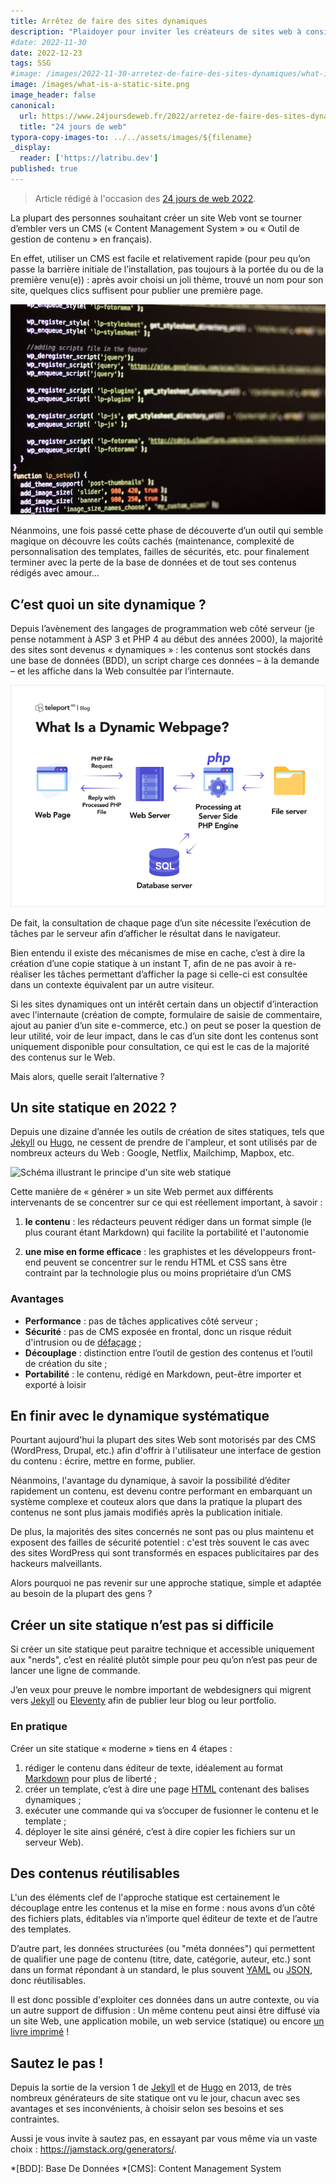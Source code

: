 ```yaml
---
title: Arrêtez de faire des sites dynamiques
description: "Plaidoyer pour inviter les créateurs de sites web à considérer la création d'un site statique plutôt que dynamique."
#date: 2022-11-30
date: 2022-12-23
tags: SSG
#image: /images/2022-11-30-arretez-de-faire-des-sites-dynamiques/what-is-a-static-site.png
image: /images/what-is-a-static-site.png
image_header: false
canonical:
  url: https://www.24joursdeweb.fr/2022/arretez-de-faire-des-sites-dynamiques/
  title: "24 jours de web"
typora-copy-images-to: ../../assets/images/${filename}
_display:
  reader: ['https://latribu.dev']
published: true
---
```

> Article rédigé à l'occasion des [24 jours de web 2022](https://www.24joursdeweb.fr/2022/arretez-de-faire-des-sites-dynamiques/).

La plupart des personnes souhaitant créer un site Web vont se tourner d’embler vers un CMS (« Content Management System » ou « Outil de gestion de contenu » en français).

En effet, utiliser un CMS est facile et relativement rapide (pour peu qu’on passe la barrière initiale de l’installation, pas toujours à la portée du ou de la première venu(e)) : après avoir choisi un joli thème, trouvé un nom pour son site, quelques clics suffisent pour publier une première page.

![Écran d’ordinateur affichant du code PHP (WordPress)](../../assets/images/2022-11-30-arretez-de-faire-des-sites-dynamiques/lavi-perchik-fSqYwKWzwhk-unsplash.jpg "Illustration de [Lavi Perchik](https://unsplash.com/photos/fSqYwKWzwhk)")

Néanmoins, une fois passé cette phase de découverte d’un outil qui semble magique on découvre les coûts cachés (maintenance, complexité de personnalisation des templates, failles de sécurités, etc. pour finalement terminer avec la perte de la base de données et de tout ses contenus rédigés avec amour…

<!-- break -->

## C’est quoi un site dynamique ?

Depuis l’avènement des langages de programmation web côté serveur (je pense notamment à ASP 3 et PHP 4 au début des années 2000), la majorité des sites sont devenus « dynamiques » : les contenus sont stockés dans une base de données (BDD), un script charge ces données – à la demande – et les affiche dans la Web consultée par l’internaute.

![Schéma illustrant le principe d'une page web dynamique](../../assets/images/2022-11-30-arretez-de-faire-des-sites-dynamiques/what-is-a-dynamic-site.png "Schéma illustrant le principe d'une page web dynamique, par [teleport](https://teleporthq.io)")

De fait, la consultation de chaque page d’un site nécessite l’exécution de tâches par le serveur afin d’afficher le résultat dans le navigateur. 

Bien entendu il existe des mécanismes de mise en cache, c’est à dire la création d’une copie statique à un instant T, afin de ne pas avoir à re-réaliser les tâches permettant d’afficher la page si celle-ci est consultée dans un contexte équivalent par un autre visiteur.

Si les sites dynamiques ont un intérêt certain dans un objectif d’interaction avec l’internaute (création de compte, formulaire de saisie de commentaire, ajout au panier d’un site e-commerce, etc.) on peut se poser la question de leur utilité, voir de leur impact, dans le cas d’un site dont les contenus sont uniquement disponible pour consultation, ce qui est le cas de la majorité des contenus sur le Web.

Mais alors, quelle serait l’alternative ?

## Un site statique en 2022 ?

Depuis une dizaine d’année les outils de création de sites statiques, tels que [Jekyll](https://jekyllrb.com) ou [Hugo](https://gohugo.io), ne cessent de prendre de l'ampleur, et sont utilisés par de nombreux acteurs du Web : Google, Netflix, Mailchimp, Mapbox, etc.

![Schéma illustrant le principe d'un site web statique](/images/what-is-a-static-site.png "Schéma illustrant le principe d'un site web statique, par [teleport](https://teleporthq.io)")

Cette manière de « générer » un site Web permet aux différents intervenants de se concentrer sur ce qui est réellement important, à savoir :

1. **le contenu** : les rédacteurs peuvent rédiger dans un format simple (le plus courant étant Markdown) qui facilite la portabilité et l'autonomie

2. **une mise en forme efficace** : les graphistes et les développeurs front-end peuvent se concentrer sur le rendu HTML et CSS  sans être contraint par la technologie plus ou moins propriétaire d’un CMS

### Avantages

* **Performance** : pas de tâches applicatives côté serveur ;
* **Sécurité** : pas de CMS exposée en frontal, donc un risque réduit d'intrusion ou de [défaçage](https://fr.m.wikipedia.org/wiki/D%C3%A9facement) ;
* **Découplage** : distinction entre l’outil de gestion des contenus et l’outil de création du site ;
* **Portabilité** : le contenu, rédigé en Markdown, peut-être importer et exporté à loisir

## En finir avec le dynamique systématique

Pourtant aujourd'hui la plupart des sites Web sont motorisés par des CMS (WordPress, Drupal, etc.) afin d'offrir à l'utilisateur une interface de gestion du contenu : écrire, mettre en forme, publier.

Néanmoins, l'avantage du dynamique, à savoir la possibilité d’éditer rapidement un contenu, est devenu contre performant en embarquant un système complexe et couteux alors que dans la pratique la plupart des contenus ne sont plus jamais modifiés après la publication initiale.

De plus, la majorités des sites concernés ne sont pas ou plus maintenu et exposent des failles de sécurité potentiel : c'est très souvent le cas avec des sites WordPress qui sont transformés en espaces publicitaires par des hackeurs malveillants.

Alors pourquoi ne pas revenir sur une approche statique, simple et adaptée au besoin de la plupart des gens ?

## Créer un site statique n’est pas si difficile

Si créer un site statique peut paraitre technique et accessible uniquement aux "nerds", c’est en réalité plutôt simple pour peu qu’on n’est pas peur de lancer une ligne de commande.

J’en veux pour preuve le nombre important de webdesigners qui migrent vers [Jekyll](https://jekyllrb.com/) ou [Eleventy](https://www.11ty.dev/) afin de publier leur blog ou leur portfolio.

### En pratique

Créer un site statique « moderne » tiens en 4 étapes :

1. rédiger le contenu dans éditeur de texte, idéalement au format [Markdown](https://www.markdownguide.org) pour plus de liberté ;
2. créer un template, c’est à dire une page [HTML](https://developer.mozilla.org/fr/docs/Learn/HTML/Introduction_to_HTML/Getting_started) contenant des balises dynamiques ;
3. exécuter une commande qui va s’occuper de fusionner le contenu et le template ;
4. déployer le site ainsi généré, c’est à dire copier les fichiers sur un serveur Web).

## Des contenus réutilisables

L'un des éléments clef de l'approche statique est certainement le découplage entre les contenus et la mise en forme : nous avons d’un côté des fichiers plats, éditables via n’importe quel éditeur de texte et de l’autre des templates.

D’autre part, les données structurées (ou "méta données") qui permettent de qualifier une page de contenu (titre, date, catégorie, auteur, etc.) sont dans un format répondant à un standard, le plus souvent [YAML](https://fr.m.wikipedia.org/wiki/YAML) ou [JSON](https://fr.m.wikipedia.org/wiki/Json), donc réutilisables.

Il est donc possible d'exploiter ces données dans un autre contexte, ou via un autre support de diffusion : Un même contenu peut ainsi être diffusé via un site Web, une application mobile, un web service (statique) ou encore [un livre imprimé](https://jamstatic.fr/2017/01/23/produire-des-livres-avec-le-statique/) !

## Sautez le pas !

Depuis la sortie de la version 1 de [Jekyll](https://jekyllrb.com) et de [Hugo](https://gohugo.io) en 2013, de très nombreux générateurs de site statique ont vu le jour, chacun avec ses avantages et ses inconvénients, à choisir selon ses besoins et ses contraintes.

Aussi je vous invite à sautez pas, en essayant par vous même via un vaste choix : https://jamstack.org/generators/.

*[BDD]: Base De Données
*[CMS]: Content Management System
